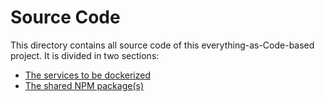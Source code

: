 # Source Code

This directory contains all source code of this everything-as-Code-based project. It is divided in two sections:

- [The services to be dockerized](./services)
- [The shared NPM package(s)](./shared-node-modules)
